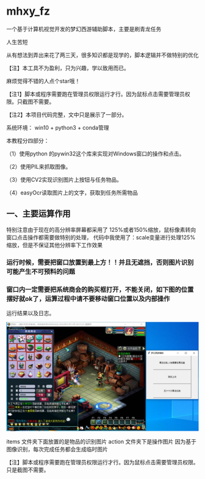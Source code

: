 # mhxy_fz

一个基于计算机视觉开发的梦幻西游辅助脚本，主要是刷青龙任务

人生苦短

从有想法到弄出来花了两三天，很多知识都是现学的，脚本逻辑并不做特别的优化

【注】本工具不为盈利，只为兴趣，学以致用而已。

麻烦觉得不错的人点个star哦！

【注1】脚本或程序需要跑在管理员权限运行才行。因为鼠标点击需要管理员权限。只截图不需要。

【注2】本项目代码完整，文中只是展示了一部分。

系统环境：
    win10 + python3 + conda管理 


本教程分四部分：

（1）使用python 的pywin32这个库来实现对Windows窗口的操作和点击。

（2）使用PIL来抓取图像。

（3）使用CV2实现识别图片上按钮与任务物品。

（4）easyOcr读取图片上的文字，获取到任务所需物品

## 一、主要运算作用
特别注意由于现在的高分辨率屏幕都采用了 125%或者150%缩放，鼠标像素转向窗口点击操作都需要做特别的处理，
代码中我使用了：scale变量进行处理125%缩放，但是不保证其他分辨率下工作效果

### 运行时候，需要把窗口放置到最上方！！并且无遮挡，否则图片识别可能产生不可预料的问题
### 窗口内一定需要把系统商会的购买框打开，不能关闭，如下图的位置摆好就ok了，运算过程中请不要移动窗口位置以及内部操作


运行结果以及日志。

![main](./imgs/main.jpg)

items 文件夹下面放置的是物品的识别图片
action 文件夹下是操作图片
因为基于图像识别，每次完成任务都会生成临时图片

【注】脚本或程序需要跑在管理员权限运行才行。因为鼠标点击需要管理员权限。只是截图不需要。